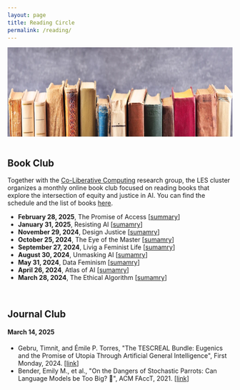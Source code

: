 ```yaml
---
layout: page
title: Reading Circle
permalink: /reading/
---
```

<center><img src="/images/reading.png" width="1000" height="200" align="center"></center>

<br>

## Book Club
Together with the [Co-Liberative Computing](https://co-liberative-computing.github.io) research group, the LES cluster organizes a monthly online book club focused on reading books that explore the intersection of equity and justice in AI. You can find the schedule and the list of books [here](https://co-liberative-computing.github.io/books/).

* **February 28, 2025**, The Promise of Access [[summary](https://co-liberative-computing.github.io/summary/summary_the_promise_of_access/)]
* **January 31, 2025**, Resisting AI [[sumamry](https://co-liberative-computing.github.io/summary/summary_resisting_ai/)]
* **November 29, 2024**, Design Justice [[sumamry](https://co-liberative-computing.github.io/summary/summary_design_justice/)]
* **October 25, 2024**, The Eye of the Master [[sumamry](https://co-liberative-computing.github.io/summary/summary_the_eye_of_the_master/)]
* **September 27, 2024**, Livig a Feminist Life [[sumamry](https://co-liberative-computing.github.io/summary/summary_living_a_feminist_life/)]
* **August 30, 2024**, Unmasking AI [[sumamry](https://co-liberative-computing.github.io/summary/summary_unmasking_ai/)]
* **May 31, 2024**, Data Feminism [[sumamry](https://co-liberative-computing.github.io/summary/summary_data_feminism/)]
* **April 26, 2024**, Atlas of AI [[sumamry](https://co-liberative-computing.github.io/summary/summary_atlas_of_ai/)]
* **March 28, 2024**, The Ethical Algorithm [[sumamry](https://co-liberative-computing.github.io/summary/summary_the_ethical_algorithm/)]

<br>

## Journal Club
#### **March 14, 2025**
* Gebru, Timnit, and Émile P. Torres, "The TESCREAL Bundle: Eugenics and the Promise of Utopia Through Artificial General Intelligence", First Monday, 2024. [[link](https://firstmonday.org/ojs/index.php/fm/article/view/13636/11606)]
* Bender, Emily M., et al., "On the Dangers of Stochastic Parrots: Can Language Models be Too Big? 🦜", ACM FAccT, 2021. [[link](https://dl.acm.org/doi/pdf/10.1145/3442188.3445922)]
